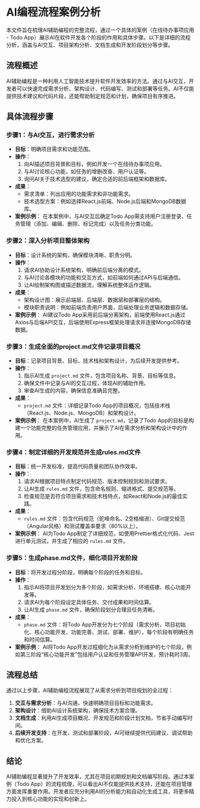 # AI编程流程案例分析

本文件旨在梳理AI辅助编程的完整流程，通过一个具体的案例（在线待办事项应用 - Todo App）展示AI在软件开发各个阶段的作用和具体步骤。以下是详细的流程分析，涵盖与AI交互、项目架构分析、文档生成和开发阶段划分等步骤。

## 流程概述
AI辅助编程是一种利用人工智能技术提升软件开发效率的方法。通过与AI交互，开发者可以快速完成需求分析、架构设计、代码编写、测试和部署等任务。AI不仅能提供技术建议和代码片段，还能帮助制定规范和计划，确保项目有序推进。

## 具体流程步骤

### 步骤1：与AI交互，进行需求分析
- **目标**：明确项目需求和功能范围。
- **操作**：
  1. 向AI描述项目背景和目标，例如开发一个在线待办事项应用。
  2. 与AI讨论核心功能，如任务的增删改查、用户认证等。
  3. 询问AI关于技术选型的建议，确定合适的前后端框架和数据库。
- **成果**：
  - 需求清单：列出应用的功能需求和非功能需求。
  - 技术选型方案：例如选择React.js前端、Node.js后端和MongoDB数据库。
- **案例示例**：
  在本案例中，与AI交互后确定Todo App需支持用户注册登录、任务管理（添加、编辑、删除、标记完成）以及任务分类功能。

### 步骤2：深入分析项目整体架构
- **目标**：设计系统的架构，确保模块清晰、职责分明。
- **操作**：
  1. 请求AI协助设计系统架构，明确前后端分离的模式。
  2. 与AI讨论各模块的功能和交互方式，如前端如何通过API与后端通信。
  3. 让AI绘制架构图或描述数据流，理解系统整体运作逻辑。
- **成果**：
  - 架构设计图：展示前端层、后端层、数据层和部署层的结构。
  - 模块职责说明：例如前端负责用户界面，后端处理业务逻辑和数据存储。
- **案例示例**：
  AI建议Todo App采用前后端分离架构，前端使用React.js通过Axios与后端API交互，后端使用Express框架处理请求并连接MongoDB存储数据。

### 步骤3：生成全面的project.md文件记录项目概况
- **目标**：记录项目背景、目标、技术栈和架构设计，为后续开发提供参考。
- **操作**：
  1. 指示AI生成 `project.md` 文件，包含项目名称、背景、目标等信息。
  2. 确保文件中记录与AI的交互过程，体现AI的辅助作用。
  3. 审查AI生成的内容，确保信息准确且完整。
- **成果**：
  - `project.md` 文件：详细记录Todo App的项目概况，包括技术栈（React.js、Node.js、MongoDB）和架构设计。
- **案例示例**：
  在本案例中，AI生成了 `project.md`，记录了Todo App的目标是构建一个功能完整的任务管理应用，并展示了AI在需求分析和架构设计中的作用。

### 步骤4：制定详细的开发规范并生成rules.md文件
- **目标**：统一开发标准，提高代码质量和团队协作效率。
- **操作**：
  1. 请求AI根据项目特点制定代码规范、版本控制规则和测试要求。
  2. 让AI生成 `rules.md` 文件，包含命名规则、缩进格式、提交规范等。
  3. 检查规范是否符合项目需求和技术栈特点，如React和Node.js的最佳实践。
- **成果**：
  - `rules.md` 文件：包含代码规范（驼峰命名、2空格缩进）、Git提交规范（Angular风格）和测试覆盖率要求（80%以上）。
- **案例示例**：
  AI为Todo App制定了详细规范，如使用Prettier格式化代码、Jest进行单元测试，并生成了相应的 `rules.md` 文件。

### 步骤5：生成phase.md文件，细化项目开发阶段
- **目标**：将开发过程分阶段，明确每个阶段的任务和目标。
- **操作**：
  1. 指示AI将项目开发划分为多个阶段，如需求分析、环境搭建、核心功能开发等。
  2. 请求AI为每个阶段设定具体任务、交付成果和时间估算。
  3. 让AI生成 `phase.md` 文件，确保阶段划分合理且任务清晰。
- **成果**：
  - `phase.md` 文件：将Todo App开发分为七个阶段（需求分析、项目初始化、核心功能开发、功能完善、测试、部署、维护），每个阶段有明确任务和时间估算。
- **案例示例**：
  AI将Todo App开发过程细化为从需求分析到维护的七个阶段，例如第三阶段“核心功能开发”包括用户认证和任务管理API开发，预计耗时3周。

## 流程总结
通过以上步骤，AI辅助编程流程展现了从需求分析到项目规划的全过程：
1. **交互与需求分析**：与AI沟通，快速明确项目目标和功能需求。
2. **架构设计**：借助AI设计系统架构，确保技术方案合理。
3. **文档生成**：利用AI生成项目概况、开发规范和阶段计划文档，节省手动编写时间。
4. **后续开发支持**：在开发、测试和部署阶段，AI可继续提供代码建议、调试帮助和优化方案。

## 结论
AI辅助编程显著提升了开发效率，尤其在项目初期规划和文档编写阶段。通过本案例（Todo App）的流程梳理，可以看出AI不仅能提供技术支持，还能在项目管理方面发挥重要作用。开发者应充分利用AI的分析能力和自动化生成工具，将更多精力投入到核心功能的实现和创新上。